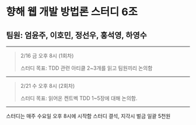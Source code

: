 # 향해 웹 개발 방법론 스터디 6조
## 팀원: 엄윤주, 이호민, 정선우, 홍석영, 하영수
---
> 2/16 금 오후 8시 (1회차)
> 
> 스터디 목표: TDD 관련 아티클 2~3개를 읽고 팀원끼리 논의함
---
> 2/21 수 오후 8시 (2회차)
> 
> 스터디 목표: 읽어온 켄트벡 TDD 1~5장에 대해 논의함.
---

스터디는 매주 수요일 오후 8시에 시작함
스터디 결석, 지각시 벌금 일괄 5천원
